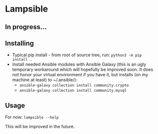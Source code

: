 # Lampsible

## In progress...

## Installing

* Typical pip install - from root of source tree, run: `python3 -m pip install .`
* Install needed Ansible modules with Ansible Galaxy (this is an ugly temporary workaround which will hopefully be improved soon. It does not honor your virtual environment if you have it, but installs (on my machine at least) to ~/.ansible/):
  * `ansible-galaxy collection install community.crypto`
  * `ansible-galaxy collection install community.mysql`

## Usage

For now: `lampsible --help`  

This will be improved in the future.
